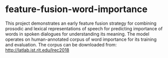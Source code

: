 # feature-fusion-word-importance
This project demonstrates an early feature fusion strategy for combining prosodic and lexical representations of speech for predicting importance of words in spoken dialogues for understanding its meaning. The model operates on human-annotated corpus of word importance for its training and evaluation. The corpus can be downloaded from: http://latlab.ist.rit.edu/lrec2018
